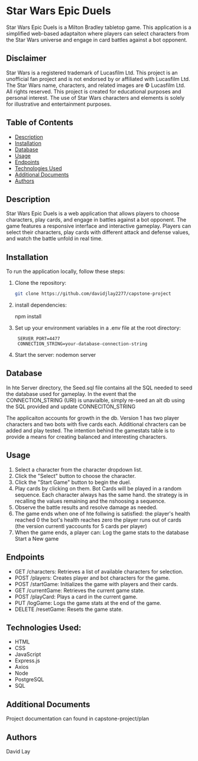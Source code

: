# Star Wars Epic Duels

Star Wars Epic Duels is a Milton Bradley tabletop game. This application is a simplified web-based adaptaiton where players can select characters from the Star Wars universe and engage in card battles against a bot opponent.

## Disclaimer

Star Wars is a registered trademark of Lucasfilm Ltd. This project is an unofficial fan project and is not endorsed by or affiliated with Lucasfilm Ltd. The Star Wars name, characters, and related images are © Lucasfilm Ltd. All rights reserved. This project is created for educational purposes and personal interest. The use of Star Wars characters and elements is solely for illustrative and entertainment purposes.

## Table of Contents

- [Description](#description)
- [Installation](#installation)
- [Database](#database)
- [Usage](#usage)
- [Endpoints](#endpoints)
- [Technologies Used](#technologies-used)
- [Additional Documents](#additional-documents)
- [Authors](#authors)

## Description

Star Wars Epic Duels is a web application that allows players to choose characters, play cards, and engage in battles against a bot opponent. The game features a responsive interface and interactive gameplay. Players can select their characters, play cards with different attack and defense values, and watch the battle unfold in real time.

## Installation

To run the application locally, follow these steps:

1. Clone the repository:

   ```bash
   git clone https://github.com/davidjlay2277/capstone-project

2. 
    install dependencies: 
    
    npm install


3. Set up your environment variables in a .env file at the root directory:

        SERVER_PORT=4477
        CONNECTION_STRING=your-database-connection-string

4. Start the server:
    nodemon server

## Database

In hte Server directory, the Seed.sql file contains all the SQL needed to seed the database used for gameplay. In the event that the CONNECTION_STRING (URI) is unavialble, simply re-seed an alt db using the SQL provided and update CONNECITON_STRING

The applicaiton accounts for growth in the db. Version 1 has two player characters and two bots with five cards each. Additional chracters can be added and play tested. The intention behind the gamestats table is to provide a means for creating balanced and interesting characters.

## Usage

1. Select a character from the character dropdown list.
2. Click the "Select" button to choose the character.
3. Click the "Start Game" button to begin the duel.
4. Play cards by clicking on them.
    Bot Cards will be played in a random sequence. Each character always has the same hand. the strategy is in recalling the values remaining and the nshoosing a sequence.
5. Observe the battle results and resolve damage as needed.
6. The game ends when one of hte follwing is satisfied:
    the player's health reached 0
    the bot's health reaches zero
    the player runs out of cards (the version currentl yaccounts for 5 cards per player)
7. When the game ends, a player can:
    Log the game stats to the database
    Start a New game

## Endpoints

- GET /characters: Retrieves a list of available characters for selection.
- POST /players: Creates player and bot characters for the game.
- POST /startGame: Initializes the game with players and their cards.
- GET /currentGame: Retrieves the current game state.
- POST /playCard: Plays a card in the current game.
- PUT /logGame: Logs the game stats at the end of the game.
- DELETE /resetGame: Resets the game state.

## Technologies Used:

- HTML
- CSS
- JavaScript
- Express.js
- Axios
- Node
- PostgreSQL
- SQL

## Additional Documents

Project documentation can found in capstone-project/plan

## Authors
David Lay
